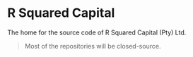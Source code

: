 # R Squared Capital

The home for the source code of R Squared Capital (Pty) Ltd.

> Most of the repositories will be closed-source.
